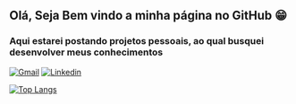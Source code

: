 ## Olá, Seja Bem vindo a minha página no GitHub 😁

### Aqui estarei postando projetos pessoais, ao qual busquei desenvolver meus conhecimentos
[![Gmail](https://img.shields.io/badge/Gmail-D14836?style=for-the-badge&logo=gmail&logoColor=white)](mailto:mateuhj@gmail.com)
[![Linkedin](https://img.shields.io/badge/LinkedIn-0077B5?style=for-the-badge&logo=linkedin&logoColor=white)](https://www.linkedin.com/in/mateushj/)

[![Top Langs](https://github-readme-stats.vercel.app/api/top-langs/?username=mateushj&layout=compact)](https://github.com/anuraghazra/github-readme-stats)

